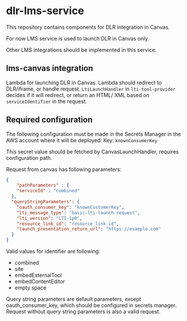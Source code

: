 # dlr-lms-service
This repository contains components for DLR integration in Canvas.

For now LMS service is used to launch DLR in Canvas only.

Other LMS integrations should be implemented in this service.

## lms-canvas integration
Lambda for launching DLR in Canvas. Lambda should redirect to DLR/iframe, or handle request. ```LtiLaunchHandler``` in ```lti-tool-provider```
decides if it will redirect, or return an HTML/ XML based on ```serviceIdentifier``` in the request. 

## Required configuration
The following configuration must be made in the Secrets Manager in the AWS account
where it will be deployed:
Key: ```knownConsumerKey```

This secret value should be fetched by CanvasLaunchHandler, requires configuration path. 

Request from canvas has following parameters:

```json
{
    "pathParameters" : {
    "serviceId" : "combined"
  },
  "queryStringParameters": {
    "oauth_consumer_key": "knownCustomerKey",
    "lti_message_type": "basic-lti-launch-request",
    "lti_version": "LTI-1p0",
    "resource_link_id": "resource_link_id",
    "launch_presentation_return_url": "https://example.com"
  }
}
```
Valid values for identifier are following:
-   combined
-   site
-   embedExternalTool
-   embedContentEditor
-   empty space

Query string parameters are default parameters, except oauth_consumer_key, which should be configured 
in secrets manager. Request without query string parameters is also a valid request.
